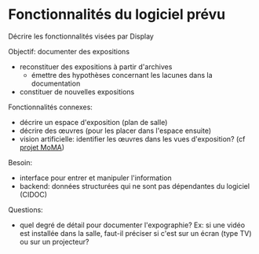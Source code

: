 # Fonctionnalités du logiciel prévu

Décrire les fonctionnalités visées par Display

Objectif: documenter des expositions

- reconstituer des expositions à partir d'archives
  - émettre des hypothèses concernant les lacunes dans la documentation
- constituer de nouvelles expositions 

Fonctionnalités connexes: 

- décrire un espace d'exposition (plan de salle)
- décrire des œuvres (pour les placer dans l'espace ensuite)
- vision artificielle: identifier les œuvres dans les vues d'exposition? (cf [projet MoMA](https://www.moma.org/calendar/exhibitions/history/identifying-art))

Besoin: 

- interface pour entrer et manipuler l'information
- backend: données structurées qui ne sont pas dépendantes du logiciel (CIDOC)





Questions:

- quel degré de détail pour documenter l'expographie? Ex: si une vidéo est installée dans la salle, faut-il préciser si c'est sur un écran (type TV) ou sur un projecteur? 

